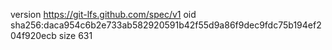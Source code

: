 version https://git-lfs.github.com/spec/v1
oid sha256:daca954c6b2e733ab582920591b42f55d9a86f9dec9fdc75b194ef204f920ecb
size 631
